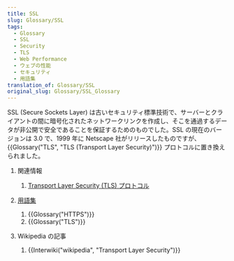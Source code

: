 ```yaml
---
title: SSL
slug: Glossary/SSL
tags:
  - Glossary
  - SSL
  - Security
  - TLS
  - Web Performance
  - ウェブの性能
  - セキュリティ
  - 用語集
translation_of: Glossary/SSL
original_slug: Glossary/SSL_Glossary
---
```

SSL (Secure Sockets Layer) は古いセキュリティ標準技術で、サーバーとクライアントの間に暗号化されたネットワークリンクを作成し、そこを通過するデータが非公開で安全であることを保証するためのものでした。SSL の現在のバージョンは 3.0 で、1999 年に Netscape 社がリリースしたものですが、{{Glossary("TLS", "TLS (Transport Layer Security)")}} プロトコルに置き換えられました。

1.  関連情報

    1.  [Transport Layer Security (TLS) プロトコル](/ja/docs/Web/Security/Transport_Layer_Security)

2.  [用語集](/ja/docs/Glossary)

    1.  {{Glossary("HTTPS")}}
    2.  {{Glossary("TLS")}}

3.  Wikipedia の記事

    1.  {{Interwiki("wikipedia", "Transport Layer Security")}}
